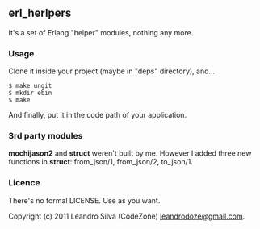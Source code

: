 ## erl_herlpers

It's a set of Erlang "helper" modules, nothing any more.

### Usage

Clone it inside your project (maybe in "deps" directory), and...

    $ make ungit
    $ mkdir ebin
    $ make

And finally, put it in the code path of your application.

### 3rd party modules

__mochijason2__ and __struct__ weren't built by me. However I added three new functions in __struct__: from_json/1, from_json/2, to_json/1.

### Licence

There's no formal LICENSE. Use as you want.

Copyright (c) 2011 Leandro Silva (CodeZone) <leandrodoze@gmail.com>.
